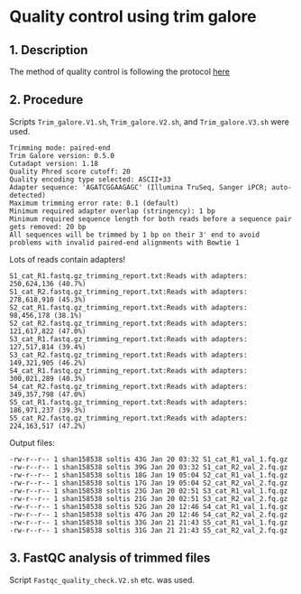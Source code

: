 # Quality control using trim galore
## 1. Description
The method of quality control is following the protocol [here](https://www.epigenesys.eu/en/protocols/bio-informatics/483-quality-control-trimming-and-alignment-of-bisulfite-seq-data-prot-57)

## 2. Procedure
Scripts `Trim_galore.V1.sh`, `Trim_galore.V2.sh`, and `Trim_galore.V3.sh` were used.

```
Trimming mode: paired-end
Trim Galore version: 0.5.0
Cutadapt version: 1.18
Quality Phred score cutoff: 20
Quality encoding type selected: ASCII+33
Adapter sequence: 'AGATCGGAAGAGC' (Illumina TruSeq, Sanger iPCR; auto-detected)
Maximum trimming error rate: 0.1 (default)
Minimum required adapter overlap (stringency): 1 bp
Minimum required sequence length for both reads before a sequence pair gets removed: 20 bp
All sequences will be trimmed by 1 bp on their 3' end to avoid problems with invalid paired-end alignments with Bowtie 1
```

Lots of reads contain adapters!

```
S1_cat_R1.fastq.gz_trimming_report.txt:Reads with adapters:               250,624,136 (40.7%)
S1_cat_R2.fastq.gz_trimming_report.txt:Reads with adapters:               278,618,910 (45.3%)
S2_cat_R1.fastq.gz_trimming_report.txt:Reads with adapters:                98,456,178 (38.1%)
S2_cat_R2.fastq.gz_trimming_report.txt:Reads with adapters:               121,617,822 (47.0%)
S3_cat_R1.fastq.gz_trimming_report.txt:Reads with adapters:               127,517,814 (39.4%)
S3_cat_R2.fastq.gz_trimming_report.txt:Reads with adapters:               149,321,905 (46.2%)
S4_cat_R1.fastq.gz_trimming_report.txt:Reads with adapters:               300,021,289 (40.3%)
S4_cat_R2.fastq.gz_trimming_report.txt:Reads with adapters:               349,357,798 (47.0%)
S5_cat_R1.fastq.gz_trimming_report.txt:Reads with adapters:               186,971,237 (39.3%)
S5_cat_R2.fastq.gz_trimming_report.txt:Reads with adapters:               224,163,517 (47.2%)
```

Output files:
```
-rw-r--r-- 1 shan158538 soltis 43G Jan 20 03:32 S1_cat_R1_val_1.fq.gz
-rw-r--r-- 1 shan158538 soltis 39G Jan 20 03:32 S1_cat_R2_val_2.fq.gz
-rw-r--r-- 1 shan158538 soltis 18G Jan 19 05:04 S2_cat_R1_val_1.fq.gz
-rw-r--r-- 1 shan158538 soltis 17G Jan 19 05:04 S2_cat_R2_val_2.fq.gz
-rw-r--r-- 1 shan158538 soltis 23G Jan 20 02:51 S3_cat_R1_val_1.fq.gz
-rw-r--r-- 1 shan158538 soltis 21G Jan 20 02:51 S3_cat_R2_val_2.fq.gz
-rw-r--r-- 1 shan158538 soltis 52G Jan 20 12:46 S4_cat_R1_val_1.fq.gz
-rw-r--r-- 1 shan158538 soltis 47G Jan 20 12:46 S4_cat_R2_val_2.fq.gz
-rw-r--r-- 1 shan158538 soltis 33G Jan 21 21:43 S5_cat_R1_val_1.fq.gz
-rw-r--r-- 1 shan158538 soltis 31G Jan 21 21:43 S5_cat_R2_val_2.fq.gz
```

## 3. FastQC analysis of trimmed files
Script `Fastqc_quality_check.V2.sh` etc. was used.

